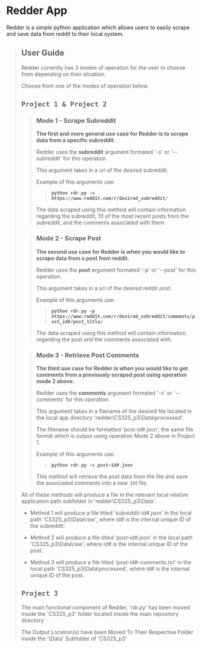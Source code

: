 # Redder App
Redder is a simple python application which allows users to easily scrape and save data from reddit to their local system.

> ## User Guide
> Redder currently has 3 modes of operation for the user to choose from depending on their situation.
>
> Choose from one of the modes of operation below.
>
> ## `Project 1 & Project 2`
>
>> ### Mode 1 - Scrape Subreddit
>> **The first and more general use case for Redder is to scrape data from a specific subreddit.**
>>
>> Redder uses the **subreddit** argument formated '-s' or '--subreddit' for this operation.
>>
>> This argument takes in a url of the desired subreddit.
>>
>> Example of this arguments use:
>>> **`python rdr.py -s https://www.reddit.com/r/desired_subreddit/`**
>>
>> The data scraped using this method will contain information regarding the subreddit, 10 of the most recent posts from the subreddit, and the comments associated with them.
>
>> ### Mode 2 - Scrape Post
>> **The second use case for Redder is when you would like to scrape data from a post from reddit.**
>>
>> Redder uses the **post** argument formated '-p' or '--post' for this operation.
>>
>> This argument takes in a url of the desired reddit post.
>>
>> Example of this arguments use:
>>> **`python rdr.py -p https://www.reddit.com/r/desired_subreddit/comments/post_id#/post_title/`**
>>
>> The data scraped using this method will contain information regarding the post and the comments associated with.
>
>> ### Mode 3 - Retrieve Post Comments
>> **The third use case for Redder is when you would like to get comments from a previously scraped post using operation mode 2 above.**
>>
>> Redder uses the **comments** argument formated '-c' or '--comments' for this operation.
>>
>> This argument takes in a filename of the desired file located in the local app directory 'redder\CS325_p3\Data\processed\'.
>> 
>> The filename should be formatted 'post-id#.json', the same file format which is output using operation Mode 2 above in Project 1.
>>
>> Example of this arguments use:
>>> **`python rdr.py -c post-id#.json`**
>>
>> This method will retrieve the post data from the file and save the associated comments into a new .txt file.
>
> All of these methods will produce a file in the relevant local relative application path subfolder in 'redder\CS325_p3\Data\'.
>
>* Method 1 will produce a file titled 'subreddit-id#.json' in the local path 'CS325_p3\Data\raw\', where id# is the internal unique ID of the subreddit.
>
>* Method 2 will produce a file titled 'post-id#.json' in the local path 'CS325_p3\Data\raw\', where id# is the internal unique ID of the post.
>
>* Method 3 will produce a file titled 'post-id#-comments.txt' in the local path 'CS325_p3\Data\processed\', where id# is the internal unique ID of the post.
>
> ## `Project 3`
>
> The main functional component of Redder, 'rdr.py' has been moved inside the 'CS325_p3\' folder located inside the main repository directory
>
> The Output Location(s) have been Moved To Their Respective Folder inside the '\Data\' Subfolder of 'CS325_p3\'
>